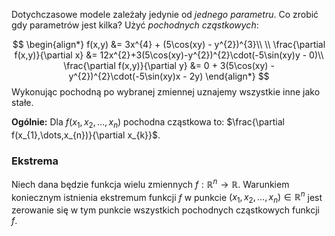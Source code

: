 Dotychczasowe modele zależały jedynie od *jednego parametru*.
Co zrobić gdy parametrów jest kilka? Użyć *pochodnych cząstkowych*:

$$
\begin{align*}
f(x,y) &= 3x^{4} + (5\cos(xy) - y^{2})^{3}\\
\\
\frac{\partial f(x,y)}{\partial x} &= 12x^{2}+3(5\cos(xy)-y^{2})^{2}\cdot(-5\sin(xy)y - 0)\\
\frac{\partial f(x,y)}{\partial y} &= 0 + 3(5\cos(xy) - y^{2})^{2}\cdot(-5\sin(xy)x - 2y)
\end{align*}
$$
Wykonując pochodną po wybranej zmiennej uznajemy wszystkie inne jako stałe.

**Ogólnie:**
Dla $f(x_{1},x_{2},\dots,x_{n})$ pochodna cząstkowa to: $\frac{\partial f(x_{1},\dots,x_{n})}{\partial x_{k}}$.

### Ekstrema

Niech dana będzie funkcja wielu zmiennych $f: \mathbb{R}^{n} \rightarrow \mathbb{R}$.
Warunkiem koniecznym istnienia ekstremum funkcji $f$ w punkcie $(x_{1},x_{2},\dots,x_{n})\in\mathbb{R}^{n}$ jest zerowanie się w tym punkcie wszystkich pochodnych cząstkowych funkcji $f$.